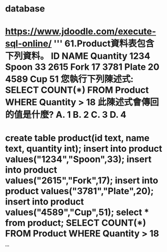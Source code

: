 # database
https://www.jdoodle.com/execute-sql-online/
'''
61.Product資料表包含下列資料。
ID NAME Quantity
1234 Spoon 33
2615 Fork 17
3781 Plate 20
4589 Cup 51
您執行下列陳述式:
SELECT COUNT(*)
  FROM Product WHERE Quantity > 18
此陳述式會傳回的值是什麼?
A. 1
B. 2
C. 3
D. 4
==
create table product(id text, name text, quantity int);
insert into product values("1234","Spoon",33);
insert into product values("2615","Fork",17);
insert into product values("3781","Plate",20);
insert into product values("4589","Cup",51);
select * from product;
SELECT COUNT(*)
  FROM Product WHERE Quantity > 18
==
'''
